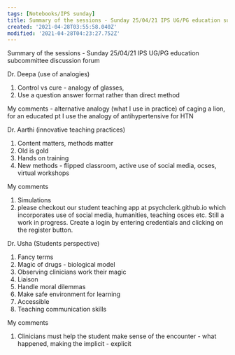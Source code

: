 ```yaml
---
tags: [Notebooks/IPS sunday]
title: Summary of the sessions - Sunday 25/04/21 IPS UG/PG education subcommittee discussion forum
created: '2021-04-28T03:55:58.040Z'
modified: '2021-04-28T04:23:27.752Z'
---
```


Summary of the sessions - Sunday 25/04/21 IPS UG/PG education subcommittee discussion forum

Dr. Deepa (use of analogies)
1. Control vs cure - analogy of glasses, 
2.  Use a question answer format rather than direct method

My comments - alternative analogy (what I use in practice) of caging a lion, for an educated pt I use the analogy of antihypertensive for HTN

Dr. Aarthi (innovative teaching practices)
1. Content matters, methods matter
2. Old is gold
3. Hands on training
4. New methods - flipped classroom, active use of social media, ocses, virtual workshops

My comments 
1. Simulations
2. please checkout our student teaching app at psychclerk.github.io which incorporates use of social media, humanities, teaching osces etc. Still a work in progress. Create a login by entering credentials and clicking on the register button. 

Dr. Usha (Students perspective)
1.  Fancy terms
2.  Magic of drugs - biological model
3.  Observing clinicians work their magic
4. Liaison
5.  Handle moral dilemmas
6. Make safe environment for learning
7. Accessible
8.  Teaching communication skills

My comments
1. Clinicians must help the student make sense of the encounter - what happened, making the implicit - explicit
